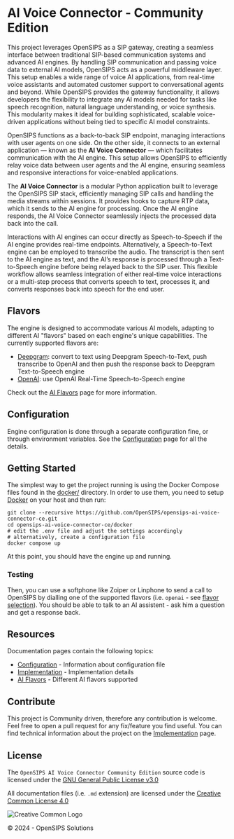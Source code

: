 # AI Voice Connector - Community Edition

This project leverages OpenSIPS as a SIP gateway, creating a seamless
interface between traditional SIP-based communication systems and advanced AI
engines. By handling SIP communication and passing voice data to external AI
models, OpenSIPS acts as a powerful middleware layer. This setup enables a
wide range of voice AI applications, from real-time voice assistants and
automated customer support to conversational agents and beyond. While OpenSIPS
provides the gateway functionality, it allows developers the flexibility to
integrate any AI models needed for tasks like speech recognition, natural
language understanding, or voice synthesis. This modularity makes it ideal for
building sophisticated, scalable voice-driven applications without being tied
to specific AI model constraints.

OpenSIPS functions as a back-to-back SIP endpoint, managing interactions with
user agents on one side. On the other side, it connects to an external
application — known as the **AI Voice Connector** — which facilitates
communication with the AI engine. This setup allows OpenSIPS to efficiently
relay voice data between user agents and the AI engine, ensuring seamless and
responsive interactions for voice-enabled applications.

The **AI Voice Connector** is a modular Python application built to leverage
the OpenSIPS SIP stack, efficiently managing SIP calls and handling the media
streams within sessions. It provides hooks to capture RTP data, which it sends
to the AI engine for processing. Once the AI engine responds, the AI Voice
Connector seamlessly injects the processed data back into the call.

Interactions with AI engines can occur directly as Speech-to-Speech if the AI
engine provides real-time endpoints. Alternatively, a Speech-to-Text engine
can be employed to transcribe the audio. The transcript is then sent to the AI
engine as text, and the AI’s response is processed through a Text-to-Speech
engine before being relayed back to the SIP user. This flexible workflow
allows seamless integration of either real-time voice interactions or a
multi-step process that converts speech to text, processes it, and converts
responses back into speech for the end user.


## Flavors

The engine is designed to accommodate various AI models, adapting to different
AI "flavors" based on each engine's unique capabilities. The currently
supported flavors are:

* [Deepgram](docs/ai/deepgram.md): convert to text using Deepgram
                                   Speech-to-Text, push transcribe to OpenAI
                                   and then push the response back to Deepgram
                                   Text-to-Speech engine
* [OpenAI](docs/ai/openai.md): use OpenAI Real-Time Speech-to-Speech engine

Check out the [AI Flavors](docs/ai-flavors.md) page for more information.


## Configuration

Engine configuration is done through a separate configuration fine, or through
environment variables. See the [Configuration](docs/configuration.md) page for
all the details.


## Getting Started

The simplest way to get the project running is using the Docker Compose files
found in the [docker/](docker) directory. In order to use them, you need to
setup [Docker](https://www.docker.com/) on your host and then run:

``` shell
git clone --recursive https://github.com/OpenSIPS/opensips-ai-voice-connector-ce.git
cd opensips-ai-voice-connector-ce/docker
# edit the .env file and adjust the settings accordingly
# alternatively, create a configuration file
docker compose up
```

At this point, you should have the engine up and running.


### Testing

Then, you can use a softphone like Zoiper or Linphone to send a call to
OpenSIPS by dialling one of the supported flavors (i.e. `openai` - see [flavor
selection](docs/ai-flavors.md#flavor-selection)). You should be able to talk
to an AI assistent - ask him a question and get a response back.


## Resources

Documentation pages contain the following topics:

* [Configuration](docs/config.md) - Information about configuration file
* [Implementation](docs/implementation.md) - Implementation details
* [AI Flavors](docs/ai-flavors.md) - Different AI flavors supported


## Contribute

This project is Community driven, therefore any contribution is welcome. Feel
free to open a pull request for any fix/feature you find useful. You can find
technical information about the project on the
[Implementation](docs/implementation.md) page.


## License

<!-- License source -->
[License-GPLv3]: https://www.gnu.org/licenses/gpl-3.0.en.html "GNU GPLv3"
[Logo-CC_BY]: https://i.creativecommons.org/l/by/4.0/88x31.png "Creative Common Logo"
[License-CC_BY]: https://creativecommons.org/licenses/by/4.0/legalcode "Creative Common License"

The `OpenSIPS AI Voice Connector Community Edition` source code is licensed
under the [GNU General Public License v3.0][License-GPLv3]

All documentation files (i.e. `.md` extension) are licensed under the [Creative Common License 4.0][License-CC_BY]

![Creative Common Logo][Logo-CC_BY]

© 2024 - OpenSIPS Solutions
